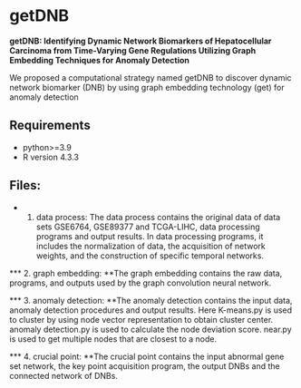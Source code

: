 # getDNB
**getDNB: Identifying Dynamic Network Biomarkers of Hepatocellular Carcinoma from Time-Varying Gene Regulations Utilizing Graph Embedding Techniques for Anomaly Detection**

We proposed a computational strategy named getDNB to discover dynamic network biomarker (DNB) by using graph embedding technology (get) for anomaly detection
## Requirements
* python>=3.9
* R version 4.3.3
## Files:
* 1. data process: The data process contains the original data of data sets GSE6764, GSE89377 and TCGA-LIHC, data processing programs and output results. In data processing programs, it includes the normalization of data, the acquisition of network weights, and the construction of specific temporal networks.

*** 2. graph embedding: **The graph embedding contains the raw data, programs, and outputs used by the graph convolution neural network.

*** 3. anomaly detection: **The anomaly detection contains the input data, anomaly detection procedures and output results. Here K-means.py is used to cluster by using node vector representation to obtain cluster center. anomaly detection.py is used to calculate the node deviation score. near.py is used to get multiple nodes that are closest to a node.

*** 4. crucial point: **The crucial point contains the input abnormal gene set network, the key point acquisition program, the output DNBs and the connected network of DNBs.
